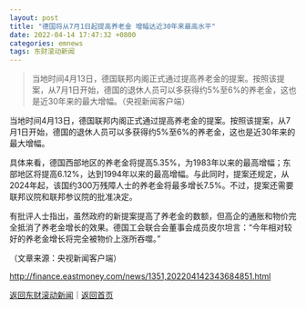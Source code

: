 ```yaml
---
layout: post
title: "德国将从7月1日起提高养老金 增幅达近30年来最高水平"
date: 2022-04-14 17:47:32 +0800
categories: emnews
tags: 东财滚动新闻
---
```

> 当地时间4月13日，德国联邦内阁正式通过提高养老金的提案。按照该提案，从7月1日开始，德国的退休人员可以多获得约5%至6%的养老金，这也是近30年来的最大增幅。（央视新闻客户端）

<p>当地时间4月13日，德国联邦内阁正式通过提高养老金的提案。按照该提案，从7月1日开始，德国的退休人员可以多获得约5%至6%的养老金，这也是近30年来的最大增幅。</p>
 <p>具体来看，德国西部地区的养老金将提高5.35%，为1983年以来的最高增幅；东部地区将提高6.12%，达到1994年以来的最高增幅。与此同时，提案还规定，从2024年起，该国约300万残障人士的养老金将最多增长7.5%。不过，提案还需要联邦议院和联邦参议院的批准决定。</p>
 <p>有批评人士指出，虽然政府的新提案提高了养老金的数额，但高企的通胀和物价完全抵消了养老金增长的效果。德国工会联合会董事会成员皮尔坦言：“今年相对较好的养老金增长将完全被物价上涨所吞噬。”</p><p class="em_media">（文章来源：央视新闻客户端）</p>

<http://finance.eastmoney.com/news/1351,202204142343684851.html>

[返回东财滚动新闻](//finews.withounder.com/emnews/)｜[返回首页](//finews.withounder.com/)